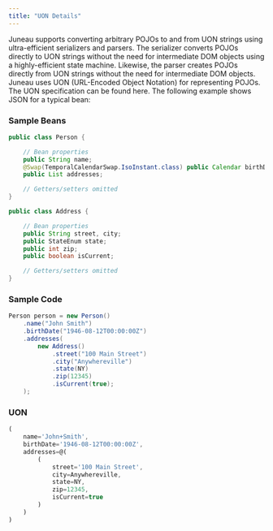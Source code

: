 ```yaml
---
title: "UON Details"
---
```


Juneau supports converting arbitrary POJOs to and from UON strings using ultra-efficient serializers
and parsers.
The serializer converts POJOs directly to UON strings without the need for intermediate DOM objects
using a highly-efficient state machine.
Likewise, the parser creates POJOs directly from UON strings without the need for intermediate DOM
objects.
Juneau uses UON (URL-Encoded Object Notation) for representing POJOs.
The UON specification can be found here.
The following example shows JSON for a typical bean:
### Sample Beans


```java
public class Person {

    // Bean properties
    public String name;
    @Swap(TemporalCalendarSwap.IsoInstant.class) public Calendar birthDate;
    public List addresses;

    // Getters/setters omitted
}

public class Address {

    // Bean properties
    public String street, city;
    public StateEnum state;
    public int zip;
    public boolean isCurrent;

    // Getters/setters omitted
}
```


### Sample Code


```java
Person person = new Person()
    .name("John Smith")
    .birthDate("1946-08-12T00:00:00Z")
    .addresses(
        new Address()
            .street("100 Main Street")
            .city("Anywhereville")
            .state(NY)
            .zip(12345)
            .isCurrent(true);
    );
```


### UON


```javascript
(
    name='John+Smith',
    birthDate='1946-08-12T00:00:00Z',
    addresses=@(
        (
            street='100 Main Street',
            city=Anywhereville,
            state=NY,
            zip=12345,
            isCurrent=true
        )
    )
)

```
